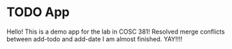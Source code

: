 # TODO App
Hello! This is a demo app for the lab in COSC 381!
Resolved merge conflicts between add-todo and add-date
I am almost finished. YAY!!!!
